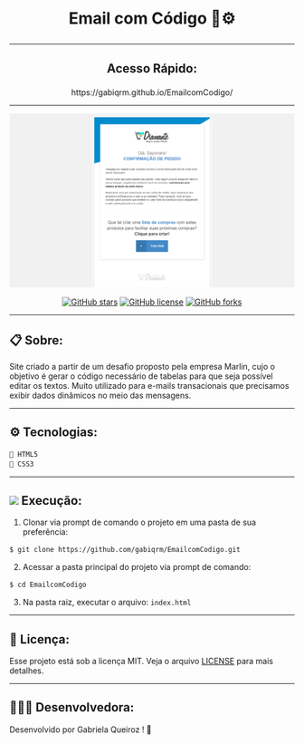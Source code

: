 # <p align="center">Email com Código 📧⚙️ </p>


---
## <p align="center">Acesso Rápido:</p>
<p align="center">https://gabiqrm.github.io/EmailcomCodigo/</p>


---
<p align="center">
   <img src="LayoutFinal.png" alt="EmailcomCodigo"/>
</p>

<div align="center">

[![GitHub stars](https://img.shields.io/github/stars/gabiqrm/EmailcomCodigo)](https://github.com/gabiqrm/EmailcomCodigo)<space> <space>[![GitHub license](https://img.shields.io/github/license/gabiqrm/EmailcomCodigo)](https://github.com/gabiqrm/EmailcomCodigo/blob/master/LICENSE)<space> <space>[![GitHub forks](https://img.shields.io/github/forks/gabiqrm/EmailcomCodigo)](https://github.com/gabiqrm/EmailcomCodigo/)

</div>

---
## 📋 Sobre:

Site criado a partir de um desafio proposto pela empresa Marlin, cujo o objetivo é  gerar o código necessário de tabelas para que seja possível editar os textos. Muito utilizado para e-mails transacionais que precisamos exibir dados dinâmicos no meio das mensagens.

---
## ⚙️ Tecnologias:

```bash
📍 HTML5
📍 CSS3
```

---
## ![](https://img.icons8.com/metro/20/000000/run-command.png) Execução:
1. Clonar via prompt de comando o projeto em uma pasta de sua preferência:
```bash
$ git clone https://github.com/gabiqrm/EmailcomCodigo.git
```
2. Acessar a pasta principal do projeto via prompt de comando:
```bash
$ cd EmailcomCodigo
```
3. Na pasta raiz, executar o arquivo: `index.html`

---
## 🔐 Licença:
Esse projeto está sob a licença MIT. Veja o arquivo [LICENSE](LICENSE) para mais detalhes.

---

## 👩🏻‍💻 Desenvolvedora:

Desenvolvido por Gabriela Queiroz ! 💜
